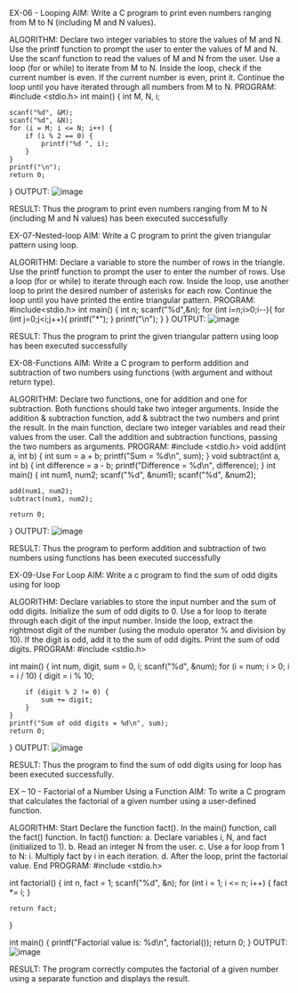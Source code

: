 EX-06 - Looping
AIM:
Write a C program to print even numbers ranging from M to N (including M and N values).

ALGORITHM:
Declare two integer variables to store the values of M and N.
Use the printf function to prompt the user to enter the values of M and N.
Use the scanf function to read the values of M and N from the user.
Use a loop (for or while) to iterate from M to N.
Inside the loop, check if the current number is even.
If the current number is even, print it.
Continue the loop until you have iterated through all numbers from M to N.
PROGRAM:
#include <stdio.h>
int main() {
    int M, N, i;

    scanf("%d", &M);
    scanf("%d", &N);
    for (i = M; i <= N; i++) {
        if (i % 2 == 0) {
            printf("%d ", i);
        }
    }
    printf("\n");
    return 0;
}
OUTPUT:
![image](https://github.com/user-attachments/assets/91f08241-18d4-43d6-aae4-22b583e95f58)


RESULT:
Thus the program to print even numbers ranging from M to N (including M and N values) has been executed successfully

EX-07-Nested-loop
AIM:
Write a C program to print the given triangular pattern using loop.

ALGORITHM:
Declare a variable to store the number of rows in the triangle.
Use the printf function to prompt the user to enter the number of rows.
Use a loop (for or while) to iterate through each row.
Inside the loop, use another loop to print the desired number of asterisks for each row.
Continue the loop until you have printed the entire triangular pattern.
PROGRAM:
#include<stdio.h>
int main()
{
    int n;
    scanf("%d",&n);
    for (int i=n;i>0;i--){
        for (int j=0;j<i;j++){
            printf("*");
        }
        printf("\n");
    }
}
OUTPUT:
![image](https://github.com/user-attachments/assets/8c84cd63-d8c9-4b05-ac6d-545b54683081)


RESULT:
Thus the program to print the given triangular pattern using loop has been executed successfully

EX-08-Functions
AIM:
Write a C program to perform addition and subtraction of two numbers using functions (with argument and without return type).

ALGORITHM:
Declare two functions, one for addition and one for subtraction. Both functions should take two integer arguments.
Inside the addition & subtraction function, add & subtract the two numbers and print the result.
In the main function, declare two integer variables and read their values from the user.
Call the addition and subtraction functions, passing the two numbers as arguments.
PROGRAM:
#include <stdio.h>
void add(int a, int b) {
    int sum = a + b;
    printf("Sum = %d\n", sum);
}
void subtract(int a, int b) {
    int difference = a - b;
    printf("Difference = %d\n", difference);
}
int main() {
    int num1, num2;
    scanf("%d", &num1);
    scanf("%d", &num2);

    add(num1, num2);
    subtract(num1, num2);

    return 0;
}
OUTPUT:
![image](https://github.com/user-attachments/assets/92d5bfcb-69c5-4300-ac18-a1d5537646f0)


RESULT:
Thus the program to perform addition and subtraction of two numbers using functions has been executed successfully

EX-09-Use For Loop
AIM:
Write a c program to find the sum of odd digits using for loop

ALGORITHM:
Declare variables to store the input number and the sum of odd digits.
Initialize the sum of odd digits to 0.
Use a for loop to iterate through each digit of the input number.
Inside the loop, extract the rightmost digit of the number (using the modulo operator % and division by 10).
If the digit is odd, add it to the sum of odd digits.
Print the sum of odd digits.
PROGRAM:
#include <stdio.h>

int main() {
    int num, digit, sum = 0, i;
    scanf("%d", &num);
    for (i = num; i > 0; i = i / 10) {
        digit = i % 10; 

        if (digit % 2 != 0) { 
            sum += digit;
        }
    }
    printf("Sum of odd digits = %d\n", sum);
    return 0;
}
OUTPUT:
![image](https://github.com/user-attachments/assets/67e60d90-b9d4-4f9c-8fee-36b2b42f9855)


RESULT:
Thus the program to find the sum of odd digits using for loop has been executed successfully.

EX – 10 - Factorial of a Number Using a Function
AIM:
To write a C program that calculates the factorial of a given number using a user-defined function.

ALGORITHM:
Start
Declare the function fact().
In the main() function, call the fact() function.
In fact() function: a. Declare variables i, N, and fact (initialized to 1). b. Read an integer N from the user. c. Use a for loop from 1 to N: i. Multiply fact by i in each iteration. d. After the loop, print the factorial value.
End
PROGRAM:
#include <stdio.h>

int factorial() 
{
    int n, fact = 1;
    scanf("%d", &n);
    for (int i = 1; i <= n; i++)
    {
        fact *= i;
    }
    
    return fact;
}

int main() {
    printf("Factorial value is: %d\n", factorial());
    return 0;
}
OUTPUT:
![image](https://github.com/user-attachments/assets/eb8351d8-7b90-4ea4-8bd0-12644261a2e0)


RESULT:
The program correctly computes the factorial of a given number using a separate function and displays the result.
